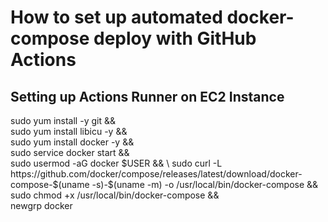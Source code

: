 # How to set up automated docker-compose deploy with GitHub Actions

## Setting up Actions Runner on EC2 Instance

sudo yum install -y git && \
sudo yum install libicu -y && \
sudo yum install docker -y && \
sudo service docker start && \
sudo usermod -aG docker $USER  && \
sudo curl -L https://github.com/docker/compose/releases/latest/download/docker-compose-$(uname -s)-$(uname -m) -o /usr/local/bin/docker-compose && \
sudo chmod +x /usr/local/bin/docker-compose && \
newgrp docker


